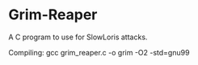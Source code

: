 # Grim-Reaper
A C program to use for SlowLoris attacks.

  
Compiling:
    gcc grim_reaper.c -o grim -O2 -std=gnu99
